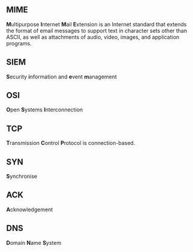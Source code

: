 
## MIME
**M**ultipurpose **I**nternet **M**ail **E**xtension is an Internet standard that extends the format of email messages to support text in character sets other than ASCII, as well as attachments of audio, video, images, and application programs.
## SIEM
**S**ecurity **i**nformation and **e**vent **m**anagement
## OSI
**O**pen **S**ystems **I**nterconnection 
## TCP
**T**ransmission **C**ontrol **P**rotocol is connection-based.
## SYN
**S**ynchronise
## ACK
**A**cknowledgement
## DNS
**D**omain **N**ame **S**ystem
